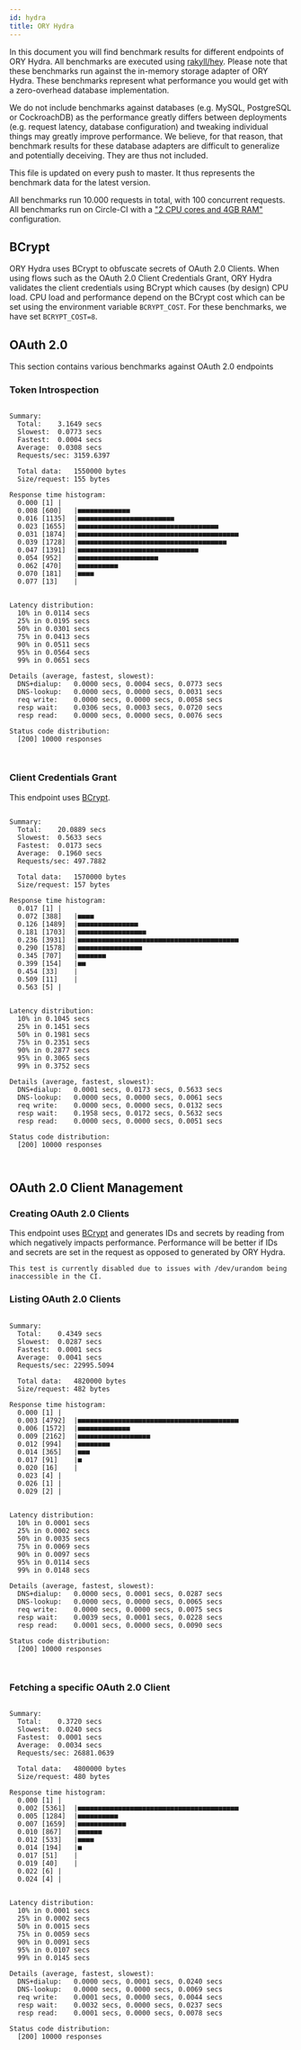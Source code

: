 ```yaml
---
id: hydra
title: ORY Hydra
---
```


In this document you will find benchmark results for different endpoints of ORY Hydra. All benchmarks are executed
using [rakyll/hey](https://github.com/rakyll/hey). Please note that these benchmarks run against the in-memory storage
adapter of ORY Hydra. These benchmarks represent what performance you would get with a zero-overhead database implementation.

We do not include benchmarks against databases (e.g. MySQL, PostgreSQL or CockroachDB) as the performance greatly differs between
deployments (e.g. request latency, database configuration) and tweaking individual things may greatly improve performance.
We believe, for that reason, that benchmark results for these database adapters are difficult to generalize and potentially
deceiving. They are thus not included.

This file is updated on every push to master. It thus represents the benchmark data for the latest version.

All benchmarks run 10.000 requests in total, with 100 concurrent requests. All benchmarks run on Circle-CI with a
["2 CPU cores and 4GB RAM"](https://support.circleci.com/hc/en-us/articles/360000489307-Why-do-my-tests-take-longer-to-run-on-CircleCI-than-locally-)
configuration.

## BCrypt

ORY Hydra uses BCrypt to obfuscate secrets of OAuth 2.0 Clients. When using flows such as the OAuth 2.0 Client Credentials
Grant, ORY Hydra validates the client credentials using BCrypt which causes (by design) CPU load. CPU load and performance
depend on the BCrypt cost which can be set using the environment variable `BCRYPT_COST`. For these benchmarks,
we have set `BCRYPT_COST=8`.

## OAuth 2.0

This section contains various benchmarks against OAuth 2.0 endpoints

### Token Introspection

```

Summary:
  Total:	3.1649 secs
  Slowest:	0.0773 secs
  Fastest:	0.0004 secs
  Average:	0.0308 secs
  Requests/sec:	3159.6397
  
  Total data:	1550000 bytes
  Size/request:	155 bytes

Response time histogram:
  0.000 [1]	|
  0.008 [600]	|■■■■■■■■■■■■■
  0.016 [1135]	|■■■■■■■■■■■■■■■■■■■■■■■■
  0.023 [1655]	|■■■■■■■■■■■■■■■■■■■■■■■■■■■■■■■■■■■
  0.031 [1874]	|■■■■■■■■■■■■■■■■■■■■■■■■■■■■■■■■■■■■■■■■
  0.039 [1728]	|■■■■■■■■■■■■■■■■■■■■■■■■■■■■■■■■■■■■■
  0.047 [1391]	|■■■■■■■■■■■■■■■■■■■■■■■■■■■■■■
  0.054 [952]	|■■■■■■■■■■■■■■■■■■■■
  0.062 [470]	|■■■■■■■■■■
  0.070 [181]	|■■■■
  0.077 [13]	|


Latency distribution:
  10% in 0.0114 secs
  25% in 0.0195 secs
  50% in 0.0301 secs
  75% in 0.0413 secs
  90% in 0.0511 secs
  95% in 0.0564 secs
  99% in 0.0651 secs

Details (average, fastest, slowest):
  DNS+dialup:	0.0000 secs, 0.0004 secs, 0.0773 secs
  DNS-lookup:	0.0000 secs, 0.0000 secs, 0.0031 secs
  req write:	0.0000 secs, 0.0000 secs, 0.0058 secs
  resp wait:	0.0306 secs, 0.0003 secs, 0.0720 secs
  resp read:	0.0000 secs, 0.0000 secs, 0.0076 secs

Status code distribution:
  [200]	10000 responses



```

### Client Credentials Grant

This endpoint uses [BCrypt](#bcrypt).

```

Summary:
  Total:	20.0889 secs
  Slowest:	0.5633 secs
  Fastest:	0.0173 secs
  Average:	0.1960 secs
  Requests/sec:	497.7882
  
  Total data:	1570000 bytes
  Size/request:	157 bytes

Response time histogram:
  0.017 [1]	|
  0.072 [388]	|■■■■
  0.126 [1489]	|■■■■■■■■■■■■■■■
  0.181 [1703]	|■■■■■■■■■■■■■■■■■
  0.236 [3931]	|■■■■■■■■■■■■■■■■■■■■■■■■■■■■■■■■■■■■■■■■
  0.290 [1578]	|■■■■■■■■■■■■■■■■
  0.345 [707]	|■■■■■■■
  0.399 [154]	|■■
  0.454 [33]	|
  0.509 [11]	|
  0.563 [5]	|


Latency distribution:
  10% in 0.1045 secs
  25% in 0.1451 secs
  50% in 0.1981 secs
  75% in 0.2351 secs
  90% in 0.2877 secs
  95% in 0.3065 secs
  99% in 0.3752 secs

Details (average, fastest, slowest):
  DNS+dialup:	0.0001 secs, 0.0173 secs, 0.5633 secs
  DNS-lookup:	0.0000 secs, 0.0000 secs, 0.0061 secs
  req write:	0.0000 secs, 0.0000 secs, 0.0132 secs
  resp wait:	0.1958 secs, 0.0172 secs, 0.5632 secs
  resp read:	0.0000 secs, 0.0000 secs, 0.0051 secs

Status code distribution:
  [200]	10000 responses



```

## OAuth 2.0 Client Management

### Creating OAuth 2.0 Clients

This endpoint uses [BCrypt](#bcrypt) and generates IDs and secrets by reading from  which negatively impacts
performance. Performance will be better if IDs and secrets are set in the request as opposed to generated by ORY Hydra.

```
This test is currently disabled due to issues with /dev/urandom being inaccessible in the CI.
```

### Listing OAuth 2.0 Clients

```

Summary:
  Total:	0.4349 secs
  Slowest:	0.0287 secs
  Fastest:	0.0001 secs
  Average:	0.0041 secs
  Requests/sec:	22995.5094
  
  Total data:	4820000 bytes
  Size/request:	482 bytes

Response time histogram:
  0.000 [1]	|
  0.003 [4792]	|■■■■■■■■■■■■■■■■■■■■■■■■■■■■■■■■■■■■■■■■
  0.006 [1572]	|■■■■■■■■■■■■■
  0.009 [2162]	|■■■■■■■■■■■■■■■■■■
  0.012 [994]	|■■■■■■■■
  0.014 [365]	|■■■
  0.017 [91]	|■
  0.020 [16]	|
  0.023 [4]	|
  0.026 [1]	|
  0.029 [2]	|


Latency distribution:
  10% in 0.0001 secs
  25% in 0.0002 secs
  50% in 0.0035 secs
  75% in 0.0069 secs
  90% in 0.0097 secs
  95% in 0.0114 secs
  99% in 0.0148 secs

Details (average, fastest, slowest):
  DNS+dialup:	0.0000 secs, 0.0001 secs, 0.0287 secs
  DNS-lookup:	0.0000 secs, 0.0000 secs, 0.0065 secs
  req write:	0.0000 secs, 0.0000 secs, 0.0075 secs
  resp wait:	0.0039 secs, 0.0001 secs, 0.0228 secs
  resp read:	0.0001 secs, 0.0000 secs, 0.0090 secs

Status code distribution:
  [200]	10000 responses



```

### Fetching a specific OAuth 2.0 Client

```

Summary:
  Total:	0.3720 secs
  Slowest:	0.0240 secs
  Fastest:	0.0001 secs
  Average:	0.0034 secs
  Requests/sec:	26881.0639
  
  Total data:	4800000 bytes
  Size/request:	480 bytes

Response time histogram:
  0.000 [1]	|
  0.002 [5361]	|■■■■■■■■■■■■■■■■■■■■■■■■■■■■■■■■■■■■■■■■
  0.005 [1284]	|■■■■■■■■■■
  0.007 [1659]	|■■■■■■■■■■■■
  0.010 [867]	|■■■■■■
  0.012 [533]	|■■■■
  0.014 [194]	|■
  0.017 [51]	|
  0.019 [40]	|
  0.022 [6]	|
  0.024 [4]	|


Latency distribution:
  10% in 0.0001 secs
  25% in 0.0002 secs
  50% in 0.0015 secs
  75% in 0.0059 secs
  90% in 0.0091 secs
  95% in 0.0107 secs
  99% in 0.0145 secs

Details (average, fastest, slowest):
  DNS+dialup:	0.0000 secs, 0.0001 secs, 0.0240 secs
  DNS-lookup:	0.0000 secs, 0.0000 secs, 0.0069 secs
  req write:	0.0001 secs, 0.0000 secs, 0.0044 secs
  resp wait:	0.0032 secs, 0.0000 secs, 0.0237 secs
  resp read:	0.0001 secs, 0.0000 secs, 0.0078 secs

Status code distribution:
  [200]	10000 responses



```
